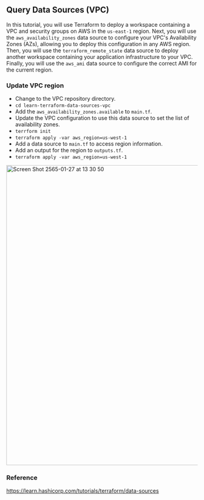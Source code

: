 ## Query Data Sources (VPC)
In this tutorial, you will use Terraform to deploy a workspace containing a VPC and security groups on AWS in the `us-east-1` region. Next, you will use the `aws_availability_zones` data source to configure your VPC's Availability Zones (AZs), allowing you to deploy this configuration in any AWS region. Then, you will use the `terraform_remote_state` data source to deploy another workspace containing your application infrastructure to your VPC. Finally, you will use the `aws_ami` data source to configure the correct AMI for the current region.

### Update VPC region
- Change to the VPC repository directory.
- `cd learn-terraform-data-sources-vpc`
- Add the `aws_availability_zones.available` to `main.tf`.
- Update the VPC configuration to use this data source to set the list of availability zones.
- `terrform init`
- `terraform apply -var aws_region=us-west-1`
- Add a data source to `main.tf` to access region information.
- Add an output for the region to `outputs.tf`.
- `terraform apply -var aws_region=us-west-1`

<img width="791" alt="Screen Shot 2565-01-27 at 13 30 50" src="https://user-images.githubusercontent.com/33342822/151304349-59a64cff-eb8f-4c94-b9d2-190f2eeadee5.png">

### Reference
https://learn.hashicorp.com/tutorials/terraform/data-sources

